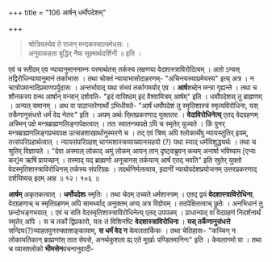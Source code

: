 +++
title = "106 आर्षन् धर्मोपदेशम्"

+++


> श्रोत्रियस्येव ते राजन् मन्दकस्याल्पमेधसः ।  
> अनुवाकहता बुद्धिर् नैषा सूक्ष्मार्थदर्शिनी ॥ इति ।

एवं च स्तीदम् एव न्यायानुमाननाम्नः परमार्थतस् तर्कस्य लक्षणया वेदशास्त्राविरोदित्वम् । अतो ऽन्यस् तद्विरोधिन्यायानुमानं तर्काभासः । तथा चोक्तं न्यायाभासोदाहरणम्- "अचिन्त्यस्याप्रमेयस्य" इत्य् अत्र । न चात्रोपमानादिप्रमाणपर्युदासः । अन्तर्भावाद् यथा संभवं तर्कागमयोर् एव । **आर्ष**शब्देन मन्त्रा गृह्यन्ते । तथा च शौनकस्य ग्रन्थ आर्षान् मन्त्रान् दर्शयति- "इदं वासिष्ठम् इदं वैश्वामित्रम् आर्षम्" इति । धर्मोपदेशस् तु ब्राह्मणम् । अन्यत् समानम् । अथ वा पाठान्तरेणार्थो ऽभिधीयते- "आर्षं धर्मोपदेशं तु स्मृतिशास्त्रं स्मृत्यविरोधिना, यस् तर्केणानुसंधत्ते धर्मं वेद नेतरः" इति । अयम् अर्थः स्म्र्तिप्रकरणाद् युक्ततरः । **वेदाविरोधिनेत्य्** एतद् वेदग्रहणम् अस्मिन् पक्षे मन्त्रब्राह्मणलिङ्गापेक्षत्वात् । ततः स्वातन्त्र्यपक्षे ऽपि च स्मृतेर् युज्यते । किं पुनर् मन्त्रब्राह्मणलिङ्गप्रभवपक्ष उत्सन्नशाखार्थानुस्मरणे च । तद् एवं त्रिष्व् अपि श्लोकार्थेषु न्यायस्तुतिर् इयम्, तत्संपरिग्रहार्थत्वात् । न्यायसंपरिग्रहश् चागमशास्त्रव्याख्यानसहयो (?) यथा स्याद् धर्मविशुद्ध्यर्थः । तथा च श्रुतिर् विज्ञायते । "देवा अस्माल् लोकाद् अमुं लोकम् आयन् तान् दृष्ट्वाब्रुवन् कथम् अनार्षा भविष्याम [एभ्यः कर्]म ऋषिं प्रायच्छन् । तस्माद् यद् ब्राह्मणो अनूचानस् तर्कयत्य् आर्षं एतद् भवति" इति स्रुतेर् युक्तो वेदस्मृतिशास्त्राविरोधिनस् तर्कस्य संपरिग्रहः । तदर्थनिर्मलत्वाय, इदानीं न्यायोपदेशप्रयोजनम् उत्तरप्रकरणाद् दर्शयिष्यन्न् इदम् आह ॥ १२। १०६ ॥

**आर्षम्** अकृतकत्वात् । **धर्मोपदेशः** स्मृतिः । तथा चेदम् उच्यते धर्मशास्त्रम् । एतद् द्वयं **वेदशास्त्राविरोधिना**, वेदग्रहणाच् च स्मृतिग्रहणम् अपि सामर्थ्याद् अनुक्तम् अप्य् अत्र विज्ञेयम् । तदपेक्षितत्वाच् छ्रुतेः । अनभिधानं तु छन्दोभङ्गभयात् । एवं च सति वेदस्मृतिशास्त्राविरोधिनेत्य् एतद् उपपन्नम् । प्राधान्याद् वा वेदग्रहणं निदर्शनार्थं स्मृतेर् अपि । स च तर्को द्विप्रकारो, यतः तं विशिनष्टि **वेदशास्त्राविरोधिना** । **यस् तर्केणानुसंधत्ते** सन्दिघ(?)व्याहतपुनरुक्ताशङ्कायाम्, **स धर्मं वेद न** केवलतार्किकः । तथा चेतिहासः- "कच्चिन् न लोकायतिकान् ब्राह्मणांस् तात सेवसे, अनर्थकुशला ह्य् एते मूर्खाः पण्डितमानिनः" इति । केवलागमो वा । तथा च व्यासश्लोको **भीमसेन**वचनानुवादी-